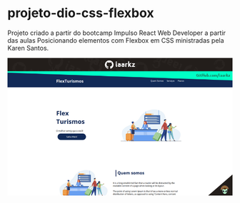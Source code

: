 # projeto-dio-css-flexbox

Projeto criado a partir do bootcamp Impulso React Web Developer a partir das aulas Posicionando elementos com Flexbox em CSS ministradas pela Karen Santos.

![Project Example](./images/flex-example.png)
